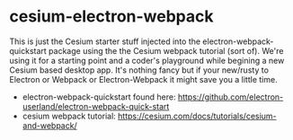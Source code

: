 # cesium-electron-webpack
This is just the Cesium starter stuff injected into the electron-webpack-quickstart package using the the Cesium webpack tutorial (sort of). We're using it for a starting point and a coder's playground while begining a new Cesium based desktop app. It's nothing fancy but if your new/rusty to Electron or Webpack or Electron-Webpack it might save you a little time.




* electron-webpack-quickstart found here: https://github.com/electron-userland/electron-webpack-quick-start
* cesium webpack tutorial: https://cesium.com/docs/tutorials/cesium-and-webpack/

